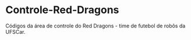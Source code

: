 # Controle-Red-Dragons
Códigos da área de controle do Red Dragons - time de futebol de robôs da UFSCar.
